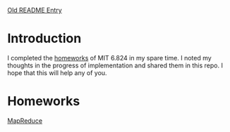 [Old README Entry](README.md.old)

# Introduction
I completed the [homeworks](#Homeworks) of MIT 6.824 in my spare time. I noted my thoughts in the progress of implementation and shared them in this repo. I hope that this will help any of you.

# Homeworks
[MapReduce](docs/mr/mr.md)